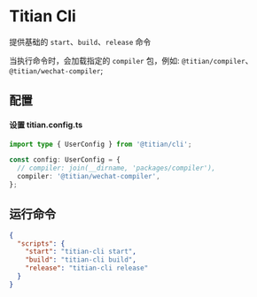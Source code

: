 # Titian Cli

提供基础的 `start`、`build`、`release` 命令

当执行命令时，会加载指定的 `compiler` 包，例如: `@titian/compiler`、`@titian/wechat-compiler`;

## 配置

#### 设置 titian.config.ts

```typescript
import type { UserConfig } from '@titian/cli';

const config: UserConfig = {
  // compiler: join(__dirname, 'packages/compiler'),
  compiler: '@titian/wechat-compiler',
};
```

## 运行命令

```json
{
  "scripts": {
    "start": "titian-cli start",
    "build": "titian-cli build",
    "release": "titian-cli release"
  }
}
```
